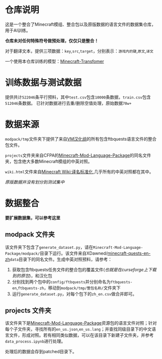 # 仓库说明

这是一个整合了Minecraft模组、整合包以及原版数据的语言文件的数据集仓库，用于AI训练。

**仓库未对任何特殊符号做预处理，仅仅只是整合！**

对于翻译文本，提供三项数据：`key`,`src`,`target`，分别表示：`游戏内的键`,`原文`,`译文`

一个使用本仓库训练的模型：[Minecraft-Transfomer](https://github.com/zigerZZZ/Minecraft-Transfomer)

# 训练数据与测试数据

提供共计`522046`条平行预料，其中`test.csv`包含`10000`条数据，`train.csv`包含`512046`条数据。
已针对数据进行去重/删除空值处理，原始数据`70w+`

# 数据来源

`modpack/tmp`文件夹下提供了来自[VM汉化组](https://vmct-cn.top/)的所有包含ftbquests语言文件的整合包文件。

`projects`文件夹来自CFPA的[Minecraft-Mod-Language-Package](https://github.com/CFPAOrg/Minecraft-Mod-Language-Package)的同名文件夹，包含绝大多数Minecraft模组的中英对照。

`wiki.html`文件来自[Minecraft Wiki:译名标准化](https://zh.minecraft.wiki/w/Minecraft_Wiki:%E8%AF%91%E5%90%8D%E6%A0%87%E5%87%86%E5%8C%96),几乎所有的中英对照都在其中。

*原版数据并没有划分到测试集中*

# 数据整合

**要扩展数据集，可以参考这里**

## modpack 文件夹

该文件夹下包含了`generate_dataset.py`，请在`Minecraft-Mod-Language-Package/modpack/`目录下运行。该文件来自XDawned/[minecraft-quests-en-zh](https://github.com/XDawned/minecraft-quests-en-zh)`data`目录下的同名文件。生成中英对照预料，请参考：

  1. 获取包含ftbquests任务文件的整合包的覆盖文件(*也就是在curseforge上下载到的原包*)，和汉化包
  2. 分别找到两个包中的`config/ftbquests`并分别命名为`ftbquests-en`,`ftbquests-zh`，移动到`modpack/tmp/整包名称/`文件夹下
  3. 运行`generate_dataset.py`，对每个包下的`zh_en.csv`做合并即可。

## projects 文件夹 

该文件夹下是[Minecraft-Mod-Language-Package](https://github.com/CFPAOrg/Minecraft-Mod-Language-Package)资源包的语言文件对照；针对每个子文件夹，寻找所有的`en_us.json`,`en_us.lang`；并查找同级目录下的中文语言文件，形成对照。若有相同类似数据，可以在该目录下新建子文件夹，并参考`data_process.ipynb`进行处理。

处理后的数据会存到patched目录下。

